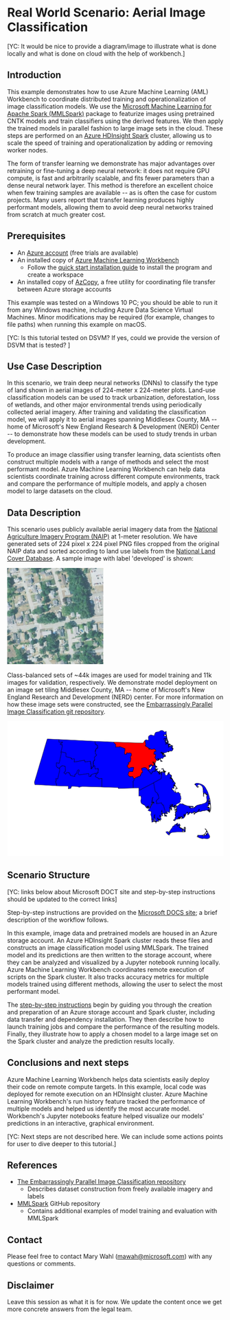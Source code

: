 # Real World Scenario: Aerial Image Classification
[YC: It would be nice to provide a diagram/image to illustrate what is done locally and what is done on cloud with the help of workbench.]

## Introduction

This example demonstrates how to use Azure Machine Learning (AML) Workbench to coordinate distributed training and operationalization of image classification models. We use the [Microsoft Machine Learning for Apache Spark (MMLSpark)](https://github.com/Azure/mmlspark) package to featurize images using pretrained CNTK models and train classifiers using the derived features. We then apply the trained models in parallel fashion to large image sets in the cloud. These steps are performed on an [Azure HDInsight Spark](https://azure.microsoft.com/en-us/services/hdinsight/apache-spark/) cluster, allowing us to scale the speed of training and operationalization by adding or removing worker nodes.

The form of transfer learning we demonstrate has major advantages over retraining or fine-tuning a deep neural network: it does not require GPU compute, is fast and arbitrarily scalable, and fits fewer parameters than a dense neural network layer. This method is therefore an excellent choice when few training samples are available -- as is often the case for custom projects. Many users report that transfer learning produces highly performant models, allowing them to avoid deep neural networks trained from scratch at much greater cost.

## Prerequisites

- An [Azure account](https://azure.microsoft.com/en-us/free/) (free trials are available)
- An installed copy of [Azure Machine Learning Workbench](./overview-what-is-azure-ml.md)
    - Follow the [quick start installation guide](./quick-start-installation.md) to install the program and create a workspace
- An installed copy of [AzCopy](https://docs.microsoft.com/en-us/azure/storage/common/storage-use-azcopy), a free utility for coordinating file transfer between Azure storage accounts

This example was tested on a Windows 10 PC; you should be able to run it from any Windows machine, including Azure Data Science Virtual Machines. Minor modifications may be required (for example, changes to file paths) when running this example on macOS.

[YC: Is this tutorial tested on DSVM? If yes, could we provide the version of DSVM that is tested? ]

## Use Case Description

In this scenario, we train deep neural networks (DNNs) to classify the type of land shown in aerial images of 224-meter x 224-meter plots. Land-use classification models can be used to track urbanization, deforestation, loss of wetlands, and other major environmental trends using periodically collected aerial imagery. After training and validating the classification model, we will apply it to aerial images spanning Middlesex County, MA -- home of Microsoft's New England Research & Development (NERD) Center -- to demonstrate how these models can be used to study trends in urban development.

To produce an image classifier using transfer learning, data scientists often construct multiple models with a range of methods and select the most performant model. Azure Machine Learning Workbench can help data scientists coordinate training across different compute environments, track and compare the performance of multiple models, and apply a chosen model to large datasets on the cloud.

## Data Description

This scenario uses publicly available aerial imagery data from the [National Agriculture Imagery Program (NAIP)](https://www.fsa.usda.gov/programs-and-services/aerial-photography/imagery-programs/naip-imagery/) at 1-meter resolution. We have generated sets of 224 pixel x 224 pixel PNG files cropped from the original NAIP data and sorted according to land use labels from the [National Land Cover Database](https://www.mrlc.gov/nlcd2011.php). A sample image with label 'developed' is shown:

![A sample tile of developed land](Images/sample_tile_developed.png)

Class-balanced sets of ~44k images are used for model training and 11k images for validation, respectively. We demonstrate model deployment on an image set tiling Middlesex County, MA -- home of Microsoft's New England Research and Development (NERD) center. For more information on how these image sets were constructed, see the [Embarrassingly Parallel Image Classification git repository](https://github.com/Azure/Embarrassingly-Parallel-Image-Classification).

![Location of Middlesex County, Massachusetts](Images/middlesex_ma.png)

## Scenario Structure
[YC: links below about Microsoft DOCT site and step-by-step instructions should be updated to the correct links]

Step-by-step instructions are provided on the [Microsoft DOCS site](https://github.com/MicrosoftDocs/azure-docs-pr/tree/release-ignite-aml-v2/articles/machine-learning/); a brief description of the workflow follows.

In this example, image data and pretrained models are housed in an Azure storage account. An Azure HDInsight Spark cluster reads these files and constructs an image classification model using MMLSpark. The trained model and its predictions are then written to the storage account, where they can be analyzed and visualized by a Jupyter notebook running locally. Azure Machine Learning Workbench coordinates remote execution of scripts on the Spark cluster. It also tracks accuracy metrics for multiple models trained using different methods, allowing the user to select the most performant model.

The [step-by-step instructions](https://github.com/MicrosoftDocs/azure-docs-pr/tree/release-ignite-aml-v2/articles/machine-learning/) begin by guiding you through the creation and preparation of an Azure storage account and Spark cluster, including data transfer and dependency installation. They then describe how to launch training jobs and compare the performance of the resulting models. Finally, they illustrate how to apply a chosen model to a large image set on the Spark cluster and analyze the prediction results locally.


## Conclusions and next steps

Azure Machine Learning Workbench helps data scientists easily deploy their code on remote compute targets. In this example, local code was deployed for remote execution on an HDInsight cluster. Azure Machine Learning Workbench's run history feature tracked the performance of multiple models and helped us identify the most accurate model. Workbench's Jupyter notebooks feature helped visualize our models' predictions in an interactive, graphical environment.

[YC: Next steps are not described here. We can include some actions points for user to dive deeper to this tutorial.]

## References

- [The Embarrassingly Parallel Image Classification repository](https://github.com/Azure/Embarrassingly-Parallel-Image-Classification)
   - Describes dataset construction from freely available imagery and labels
- [MMLSpark](https://github.com/Azure/mmlspark) GitHub repository
   - Contains additional examples of model training and evaluation with MMLSpark


## Contact

Please feel free to contact Mary Wahl ([mawah@microsoft.com](mailto:mawah@microsoft.com)) with any questions or comments.


## Disclaimer

Leave this session as what it is for now. We update the content once we get more concrete answers from the legal team.
